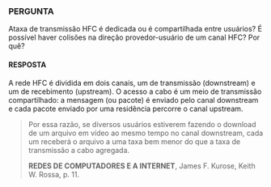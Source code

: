 ### PERGUNTA

Ataxa de transmissão HFC é dedicada ou é compartilhada entre usuários? É possível haver colisões na direção provedor-usuário de um canal HFC? Por quê?

#### RESPOSTA

A rede HFC é dividida em dois canais, um de transmissão (downstream) e um de recebimento (upstream). O acesso a cabo é um meio de transmissão compartilhado: a mensagem (ou pacote) é enviado pelo canal  downstream e cada pacote enviado por uma residência percorre o canal upstream. 

> Por essa razão, se diversos usuários estiverem fazendo o download de um arquivo em vídeo ao mesmo tempo no canal downstream, cada um receberá o arquivo a uma taxa bem menor do que a taxa de transmissão a cabo agregada.
>
> **REDES DE COMPUTADORES E A INTERNET**, James F. Kurose, Keith W. Rossa, p. 11.
